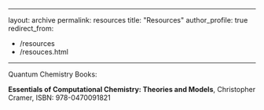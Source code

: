 
---
layout: archive
permalink: resources
title: "Resources"
author_profile: true
redirect_from: 
  - /resources
  - /resouces.html
---



Quantum Chemistry Books: 

**Essentials of Computational Chemistry: Theories and Models**, Christopher Cramer, ISBN: 978-0470091821
